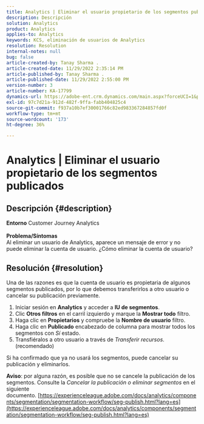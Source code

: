 ```yaml
---
title: Analytics | Eliminar el usuario propietario de los segmentos publicados
description: Descripción
solution: Analytics
product: Analytics
applies-to: Analytics
keywords: KCS, eliminación de usuarios de Analytics
resolution: Resolution
internal-notes: null
bug: false
article-created-by: Tanay Sharma .
article-created-date: 11/29/2022 2:35:14 PM
article-published-by: Tanay Sharma .
article-published-date: 11/29/2022 2:55:00 PM
version-number: 3
article-number: KA-17799
dynamics-url: https://adobe-ent.crm.dynamics.com/main.aspx?forceUCI=1&pagetype=entityrecord&etn=knowledgearticle&id=1db12f03-f36f-ed11-9562-6045bd006239
exl-id: 97c7d21a-912d-482f-9ffa-fabb404825c4
source-git-commit: f937a10b7ef30001766c82ed983367284857fd0f
workflow-type: tm+mt
source-wordcount: '173'
ht-degree: 36%

---
```


# Analytics | Eliminar el usuario propietario de los segmentos publicados

## Descripción {#description}

<b>Entorno</b>
Customer Journey Analytics
<br> <br><b>Problema/Síntomas</b><br>Al eliminar un usuario de Analytics, aparece un mensaje de error y no puede eliminar la cuenta de usuario. ¿Cómo eliminar la cuenta de usuario?<br>

## Resolución {#resolution}




Una de las razones es que la cuenta de usuario es propietaria de algunos segmentos publicados, por lo que debemos transferirlos a otro usuario o cancelar su publicación previamente.

1. Iniciar sesión en <b>Analytics</b> y acceder a <b>IU de segmentos</b>.
2. Clic <b>Otros filtros</b> en el carril izquierdo y marque la <b>Mostrar todo</b> filtro.
3. Haga clic en <b>Propietarios</b> y compruebe la <b>Nombre de usuario</b> filtro.
4. Haga clic en <b>Publicado</b> encabezado de columna para mostrar todos los segmentos con *Sí* estado.
5. Transfiéralos a otro usuario a través de *Transferir recursos*. (recomendado)


Si ha confirmado que ya no usará los segmentos, puede cancelar su publicación y eliminarlos.



<b>Aviso</b>: por alguna razón, es posible que no se cancele la publicación de los segmentos. Consulte la *Cancelar la publicación o eliminar segmentos* en el siguiente documento. [https://experienceleague.adobe.com/docs/analytics/components/segmentation/segmentation-workflow/seg-publish.html?lang=es](https://experienceleague.adobe.com/docs/analytics/components/segmentation/segmentation-workflow/seg-publish.html?lang=es)
